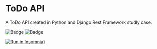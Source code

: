# ToDo API

A ToDo API created in Python and Django Rest Framework studly case.

![Badge](https://img.shields.io/static/v1?label=version&message=1.0&color=orange)
![Badge](https://img.shields.io/github/stars/brsHunterX/todo-api-django)

[![Run in Insomnia}](https://insomnia.rest/images/run.svg)](https://insomnia.rest/run/?label=ToDo%20API&uri=https%3A%2F%2Fgithub.com%2FbrsHunterX%2Ftodo-api-django%2Fblob%2Fmain%2Finsomnia.json)
